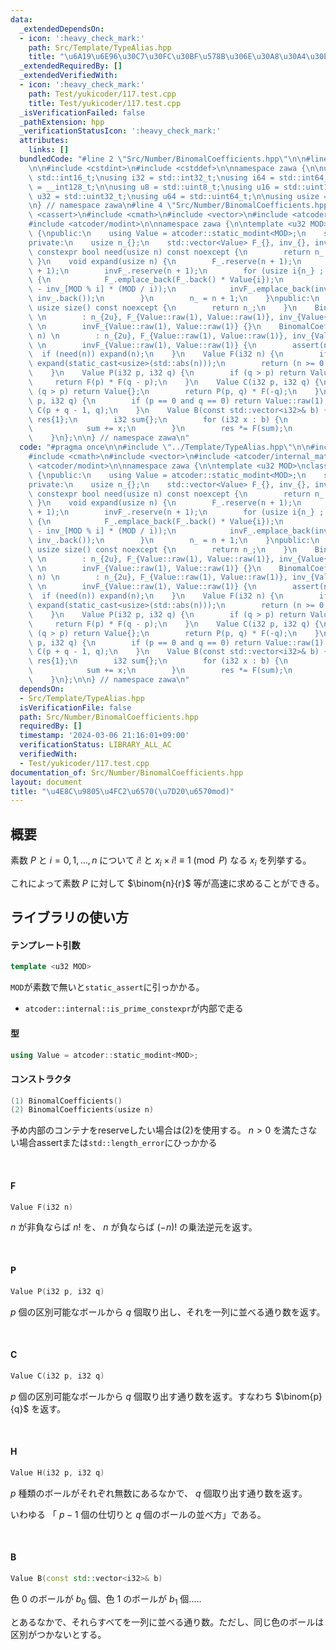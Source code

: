 ```yaml
---
data:
  _extendedDependsOn:
  - icon: ':heavy_check_mark:'
    path: Src/Template/TypeAlias.hpp
    title: "\u6A19\u6E96\u30C7\u30FC\u30BF\u578B\u306E\u30A8\u30A4\u30EA\u30A2\u30B9"
  _extendedRequiredBy: []
  _extendedVerifiedWith:
  - icon: ':heavy_check_mark:'
    path: Test/yukicoder/117.test.cpp
    title: Test/yukicoder/117.test.cpp
  _isVerificationFailed: false
  _pathExtension: hpp
  _verificationStatusIcon: ':heavy_check_mark:'
  attributes:
    links: []
  bundledCode: "#line 2 \"Src/Number/BinomalCoefficients.hpp\"\n\n#line 2 \"Src/Template/TypeAlias.hpp\"\
    \n\n#include <cstdint>\n#include <cstddef>\n\nnamespace zawa {\n\nusing i16 =\
    \ std::int16_t;\nusing i32 = std::int32_t;\nusing i64 = std::int64_t;\nusing i128\
    \ = __int128_t;\n\nusing u8 = std::uint8_t;\nusing u16 = std::uint16_t;\nusing\
    \ u32 = std::uint32_t;\nusing u64 = std::uint64_t;\n\nusing usize = std::size_t;\n\
    \n} // namespace zawa\n#line 4 \"Src/Number/BinomalCoefficients.hpp\"\n\n#include\
    \ <cassert>\n#include <cmath>\n#include <vector>\n#include <atcoder/internal_math>\n\
    #include <atcoder/modint>\n\nnamespace zawa {\n\ntemplate <u32 MOD>\nclass BinomalCoefficients\
    \ {\npublic:\n    using Value = atcoder::static_modint<MOD>;\n    static_assert(atcoder::internal::is_prime_constexpr(MOD));\n\
    private:\n    usize n_{};\n    std::vector<Value> F_{}, inv_{}, invF_{};\n   \
    \ constexpr bool need(usize n) const noexcept {\n        return n_ <= n;\n   \
    \ }\n    void expand(usize n) {\n        F_.reserve(n + 1);\n        inv_.reserve(n\
    \ + 1);\n        invF_.reserve(n + 1);\n        for (usize i{n_} ; i <= n ; i++)\
    \ {\n            F_.emplace_back(F_.back() * Value{i});\n            inv_.emplace_back(MOD\
    \ - inv_[MOD % i] * (MOD / i));\n            invF_.emplace_back(invF_.back() *\
    \ inv_.back());\n        }\n        n_ = n + 1;\n    }\npublic:\n    constexpr\
    \ usize size() const noexcept {\n        return n_;\n    }\n    BinomalCoefficients()\
    \ \n        : n_{2u}, F_{Value::raw(1), Value::raw(1)}, inv_{Value{}, Value::raw(1)},\
    \ \n        invF_{Value::raw(1), Value::raw(1)} {}\n    BinomalCoefficients(usize\
    \ n) \n        : n_{2u}, F_{Value::raw(1), Value::raw(1)}, inv_{Value{}, Value::raw(1)},\
    \ \n        invF_{Value::raw(1), Value::raw(1)} {\n        assert(n);\n      \
    \  if (need(n)) expand(n);\n    }\n    Value F(i32 n) {\n        if (need(std::abs(n)))\
    \ expand(static_cast<usize>(std::abs(n)));\n        return (n >= 0 ? F_[n] : invF_[-n]);\n\
    \    }\n    Value P(i32 p, i32 q) {\n        if (q > p) return Value{}; \n   \
    \     return F(p) * F(q - p);\n    }\n    Value C(i32 p, i32 q) {\n        if\
    \ (q > p) return Value{};\n        return P(p, q) * F(-q);\n    }\n    Value H(i32\
    \ p, i32 q) {\n        if (p == 0 and q == 0) return Value::raw(1);\n        return\
    \ C(p + q - 1, q);\n    }\n    Value B(const std::vector<i32>& b) {\n        Value\
    \ res{1};\n        i32 sum{};\n        for (i32 x : b) {\n            res *= F(-x);\n\
    \            sum += x;\n        }\n        res *= F(sum);\n        return res;\n\
    \    }\n};\n\n} // namespace zawa\n"
  code: "#pragma once\n\n#include \"../Template/TypeAlias.hpp\"\n\n#include <cassert>\n\
    #include <cmath>\n#include <vector>\n#include <atcoder/internal_math>\n#include\
    \ <atcoder/modint>\n\nnamespace zawa {\n\ntemplate <u32 MOD>\nclass BinomalCoefficients\
    \ {\npublic:\n    using Value = atcoder::static_modint<MOD>;\n    static_assert(atcoder::internal::is_prime_constexpr(MOD));\n\
    private:\n    usize n_{};\n    std::vector<Value> F_{}, inv_{}, invF_{};\n   \
    \ constexpr bool need(usize n) const noexcept {\n        return n_ <= n;\n   \
    \ }\n    void expand(usize n) {\n        F_.reserve(n + 1);\n        inv_.reserve(n\
    \ + 1);\n        invF_.reserve(n + 1);\n        for (usize i{n_} ; i <= n ; i++)\
    \ {\n            F_.emplace_back(F_.back() * Value{i});\n            inv_.emplace_back(MOD\
    \ - inv_[MOD % i] * (MOD / i));\n            invF_.emplace_back(invF_.back() *\
    \ inv_.back());\n        }\n        n_ = n + 1;\n    }\npublic:\n    constexpr\
    \ usize size() const noexcept {\n        return n_;\n    }\n    BinomalCoefficients()\
    \ \n        : n_{2u}, F_{Value::raw(1), Value::raw(1)}, inv_{Value{}, Value::raw(1)},\
    \ \n        invF_{Value::raw(1), Value::raw(1)} {}\n    BinomalCoefficients(usize\
    \ n) \n        : n_{2u}, F_{Value::raw(1), Value::raw(1)}, inv_{Value{}, Value::raw(1)},\
    \ \n        invF_{Value::raw(1), Value::raw(1)} {\n        assert(n);\n      \
    \  if (need(n)) expand(n);\n    }\n    Value F(i32 n) {\n        if (need(std::abs(n)))\
    \ expand(static_cast<usize>(std::abs(n)));\n        return (n >= 0 ? F_[n] : invF_[-n]);\n\
    \    }\n    Value P(i32 p, i32 q) {\n        if (q > p) return Value{}; \n   \
    \     return F(p) * F(q - p);\n    }\n    Value C(i32 p, i32 q) {\n        if\
    \ (q > p) return Value{};\n        return P(p, q) * F(-q);\n    }\n    Value H(i32\
    \ p, i32 q) {\n        if (p == 0 and q == 0) return Value::raw(1);\n        return\
    \ C(p + q - 1, q);\n    }\n    Value B(const std::vector<i32>& b) {\n        Value\
    \ res{1};\n        i32 sum{};\n        for (i32 x : b) {\n            res *= F(-x);\n\
    \            sum += x;\n        }\n        res *= F(sum);\n        return res;\n\
    \    }\n};\n\n} // namespace zawa\n"
  dependsOn:
  - Src/Template/TypeAlias.hpp
  isVerificationFile: false
  path: Src/Number/BinomalCoefficients.hpp
  requiredBy: []
  timestamp: '2024-03-06 21:16:01+09:00'
  verificationStatus: LIBRARY_ALL_AC
  verifiedWith:
  - Test/yukicoder/117.test.cpp
documentation_of: Src/Number/BinomalCoefficients.hpp
layout: document
title: "\u4E8C\u9805\u4FC2\u6570(\u7D20\u6570mod)"
---
```


## 概要

素数 $P$ と $i = 0, 1, \dots, n$ について $i!$ と $x_{i}\times i!\equiv 1\pmod{P}$ なる $x_{i}$ を列挙する。

これによって素数 $P$ に対して $\binom{n}{r}$ 等が高速に求めることができる。

## ライブラリの使い方

#### テンプレート引数

```cpp
template <u32 MOD>
```

`MOD`が素数で無いと`static_assert`に引っかかる。

- `atcoder::internal::is_prime_constexpr`が内部で走る

#### 型

```cpp
using Value = atcoder::static_modint<MOD>;
```

#### コンストラクタ

```cpp
(1) BinomalCoefficients()
(2) BinomalCoefficients(usize n)
```

予め内部のコンテナをreserveしたい場合は(2)を使用する。 $n \gt 0$ を満たさない場合assertまたは`std::length_error`にひっかかる

<br />

#### F

```cpp
Value F(i32 n)
```

$n$ が非負ならば $n!$ を、 $n$ が負ならば $(-n)!$ の乗法逆元を返す。

<br />

#### P

```cpp
Value P(i32 p, i32 q)
```

$p$ 個の区別可能なボールから $q$ 個取り出し、それを一列に並べる通り数を返す。

<br />

#### C

```cpp
Value C(i32 p, i32 q)
```

$p$ 個の区別可能なボールから $q$ 個取り出す通り数を返す。すなわち $\binom{p}{q}$ を返す。

<br />

#### H

```cpp
Value H(i32 p, i32 q)
```

$p$ 種類のボールがそれぞれ無数にあるなかで、 $q$ 個取り出す通り数を返す。

いわゆる 「 $p - 1$ 個の仕切りと $q$ 個のボールの並べ方」である。

<br />

#### B

```cpp
Value B(const std::vector<i32>& b)
```

色 $0$ のボールが $b_0$ 個、色 $1$ のボールが $b_{1}$ 個.....

とあるなかで、それらすべてを一列に並べる通り数。ただし、同じ色のボールは区別がつかないとする。
